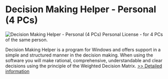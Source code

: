 # Decision Making Helper - Personal (4 PCs)
![Decision Making Helper - Personal (4 PCs)](https://mycommerce.akamaized.net/api/pimages/P300909906/BIG/300909906.JPG)
Personal License - for 4 PCs of the same person.

Decision Making Helper is a program for Windows and offers support in a simple and structured manner in the decision making. When using the software you will make rational, comprehensive, understandable and clear decisions using the principle of the Weighted Decision Matrix.
[>> Detailed information](https://secure.shareit.com/shareit/product.html?productid=300909906&affiliateid=200057808)